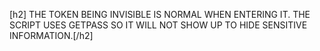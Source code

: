 [h2] THE TOKEN BEING INVISIBLE IS NORMAL WHEN ENTERING IT. THE SCRIPT USES GETPASS SO IT WILL NOT SHOW UP TO HIDE SENSITIVE INFORMATION.[/h2]
